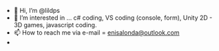 - 👋 Hi, I’m @lildps
- 👀 I’m interested in ... c# coding, VS coding (console, form), Unity 2D - 3D games, javascript coding.
- 📫 How to reach me via e-mail = enisalonda@outlook.com
- 

